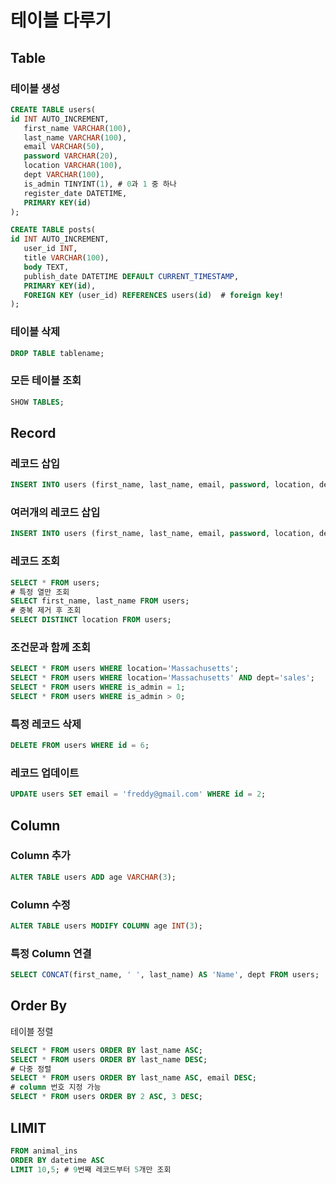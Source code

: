 # 테이블 다루기

## Table

### 테이블 생성

```sql
CREATE TABLE users(
id INT AUTO_INCREMENT,
   first_name VARCHAR(100),
   last_name VARCHAR(100),
   email VARCHAR(50),
   password VARCHAR(20),
   location VARCHAR(100),
   dept VARCHAR(100),
   is_admin TINYINT(1), # 0과 1 중 하나
   register_date DATETIME,
   PRIMARY KEY(id)
);

CREATE TABLE posts(
id INT AUTO_INCREMENT,
   user_id INT,
   title VARCHAR(100),
   body TEXT,
   publish_date DATETIME DEFAULT CURRENT_TIMESTAMP,
   PRIMARY KEY(id),
   FOREIGN KEY (user_id) REFERENCES users(id)  # foreign key!
);
```

### 테이블 삭제

```sql
DROP TABLE tablename;
```

### 모든 테이블 조회

```sql
SHOW TABLES;
```

## Record

### 레코드 삽입

```sql
INSERT INTO users (first_name, last_name, email, password, location, dept, is_admin, register_date) values ('Brad', 'Traversy', 'brad@gmail.com', '123456','Massachusetts', 'development', 1, now());
```

### 여러개의 레코드 삽입

```sql
INSERT INTO users (first_name, last_name, email, password, location, dept,  is_admin, register_date) values ('Fred', 'Smith', 'fred@gmail.com', '123456', 'New York', 'design', 0, now()), ('Sara', 'Watson', 'sara@gmail.com', '123456', 'New York', 'design', 0, now()),('Will', 'Jackson', 'will@yahoo.com', '123456', 'Rhode Island', 'development', 1, now()),('Paula', 'Johnson', 'paula@yahoo.com', '123456', 'Massachusetts', 'sales', 0, now()),('Tom', 'Spears', 'tom@yahoo.com', '123456', 'Massachusetts', 'sales', 0, now());
```

### 레코드 조회

```sql
SELECT * FROM users;
# 특정 열만 조회
SELECT first_name, last_name FROM users;
# 중복 제거 후 조회
SELECT DISTINCT location FROM users;
```

### 조건문과 함께 조회

```sql
SELECT * FROM users WHERE location='Massachusetts';
SELECT * FROM users WHERE location='Massachusetts' AND dept='sales';
SELECT * FROM users WHERE is_admin = 1;
SELECT * FROM users WHERE is_admin > 0;
```

### 특정 레코드 삭제

```sql
DELETE FROM users WHERE id = 6;
```

### 레코드 업데이트

```sql
UPDATE users SET email = 'freddy@gmail.com' WHERE id = 2;
```

## Column

### Column 추가

```sql
ALTER TABLE users ADD age VARCHAR(3);
```

### Column 수정

```sql
ALTER TABLE users MODIFY COLUMN age INT(3);
```

### 특정 Column 연결

```sql
SELECT CONCAT(first_name, ' ', last_name) AS 'Name', dept FROM users;
```

## Order By

테이블 정렬

```sql
SELECT * FROM users ORDER BY last_name ASC;
SELECT * FROM users ORDER BY last_name DESC;
# 다중 정렬
SELECT * FROM users ORDER BY last_name ASC, email DESC;
# column 번호 지정 가능
SELECT * FROM users ORDER BY 2 ASC, 3 DESC;
```

## LIMIT

```sql
FROM animal_ins
ORDER BY datetime ASC
LIMIT 10,5; # 9번째 레코드부터 5개만 조회
```

## 
